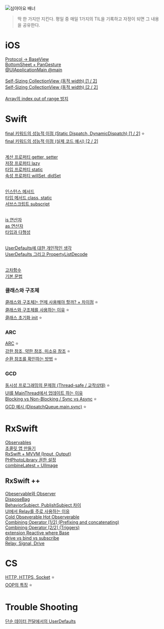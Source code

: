 ![심야아요 배너](https://user-images.githubusercontent.com/61109660/167799338-ab43eea4-8396-4f9b-be2f-99c57d9b2982.png)
> 딱 한 가지만 지킨다. 평일 중 매일 1가지의 TIL을 기록하고 자정이 되면 그 내용을 공유한다.

# iOS
 [Protocol -> BaseView](https://github.com/seungchan2/TIL/issues/6) </br>
 [BottomSheet + PanGesture](https://github.com/seungchan2/TIL/issues/8)  </br>
 [@UIApplicationMain @main](https://github.com/seungchan2/TIL/issues/22) </br> </br>
 [Self-Sizing CollectionView (동적 width) [1 / 2]](https://github.com/seungchan2/TIL/issues/25) </br> 
 [Self-Sizing CollectionView (동적 width) [2 / 2]](https://github.com/seungchan2/TIL/issues/27) </br>  </br> 
 [Array의 index out of range 방지](https://github.com/seungchan2/TIL/issues/53)  </br> 

# Swift
 [final 키워드의 성능적 이점 (Static Dispatch, DynamicDispatch) [1 / 2]](https://github.com/seungchan2/TIL/issues/15) ⭐️ </br> 
 [final 키워드의 성능적 이점 (실제 코드 예시) [2 / 2]](https://github.com/seungchan2/TIL/issues/14) </br>  </br> 
 
 
 [계산 프로퍼티 getter, setter](https://github.com/seungchan2/TIL/issues/37) </br>
 [저장 프로퍼티 lazy](https://github.com/seungchan2/TIL/issues/26)  </br>
 [타입 프로퍼티 static](https://github.com/seungchan2/TIL/issues/44) </br>
 [속성 프로퍼티 willSet, didSet](https://github.com/seungchan2/TIL/issues/45) </br> </br>
 
 [인스턴스 메서드](https://github.com/seungchan2/TIL/issues/46)  </br>
 [타입 메서드 class, static](https://github.com/seungchan2/TIL/issues/47) </br>
 [서브스크립트 subscript](https://github.com/seungchan2/TIL/issues/48)  </br> </br>
 
 [is 연산자](https://github.com/seungchan2/TIL/issues/50)  </br>
 [as 연산자](https://github.com/seungchan2/TIL/issues/51)  </br>
 [타입과 다형성](https://github.com/seungchan2/TIL/issues/52)  </br> </br>
 
 
 
 

 [UserDefaults에 대한 개인적인 생각](https://github.com/seungchan2/TIL/issues/30) </br>
 [UserDefaults 그리고 PropertyListDecode](https://github.com/seungchan2/TIL/issues/31)  </br>  </br> 
 
 
 
 
 [고차함수](https://github.com/seungchan2/TIL/issues/18) </br>
 [기본 문법](https://github.com/seungchan2/TIL/issues/23) 


### 클래스와 구조체
[클래스와 구조체는 언제 사용해야 할까? + 차이점](https://github.com/seungchan2/TIL/issues/2) ⭐️ </br>
[클래스와 구조체를 사용하는 이유](https://github.com/seungchan2/TIL/issues/41) ⭐️ </br>
[클래스 초기화 init](https://github.com/seungchan2/TIL/issues/24) ⭐ </br>

### ARC
[ARC](https://github.com/seungchan2/TIL/issues/3) ⭐️  </br> 
[강한 참조, 약한 참조, 미소유 참조](https://github.com/seungchan2/TIL/issues/58) ⭐️  </br> 
[순환 참조를 확인하는 방법](https://github.com/seungchan2/TIL/issues/7) ⭐️  </br>

### GCD
[동시성 프로그래밍의 문제점 (Thread-safe / 교착상태)](https://github.com/seungchan2/TIL/issues/10) ⭐️</br>
[UI를 MainThread에서 업데이트 하는 이유](https://github.com/seungchan2/TIL/issues/11)</br>
[Blocking vs Non-Blocking / Sync vs Async](https://github.com/seungchan2/TIL/issues/4) ⭐️</br>
[GCD 예시 (DipsatchQueue.main.sync)](https://github.com/seungchan2/TIL/issues/54) ⭐️ </br>

# RxSwift
[Observables](https://github.com/seungchan2/TIL/issues/16)</br>
[초콜릿 앱 만들기](https://github.com/seungchan2/TIL/issues/32)</br>
[RxSwift + MVVM (Input, Output)](https://github.com/seungchan2/TIL/issues/34) </br>
[PHPhotoLibrary 권한 설정](https://github.com/seungchan2/TIL/issues/38) </br>
[combineLatest + UIImage](https://github.com/seungchan2/TIL/issues/39) </br>

## RxSwift ++
[Obeservable와 Observer](https://github.com/seungchan2/RxSwift_Study/issues/1)</br>
[DisposeBag](https://github.com/seungchan2/RxSwift_Study/issues/2)</br>
[BehaviorSubject, PublishSubject 차이](https://github.com/seungchan2/RxSwift_Study/issues/3)</br>
[UI에서 Relay를 주로 사용하는 이유](https://github.com/seungchan2/RxSwift_Study/issues/4)</br>
[Cold Obseverable Hot Observerable](https://github.com/seungchan2/RxSwift_Study/issues/5)</br>
[Combining Operator [1/2] (Prefixing and concatenating)](https://github.com/seungchan2/RxSwift_Study/issues/6)</br>
[Combining Operator [2/2] (Triggers)](https://github.com/seungchan2/RxSwift_Study/issues/9)</br>
[extension Reactive where Base](https://github.com/seungchan2/RxSwift_Study/issues/10)</br>
[drive vs bind vs subscribe](https://github.com/seungchan2/RxSwift_Study/issues/11) </br>
[Relay, Signal, Drive](https://github.com/seungchan2/RxSwift_Study/issues/12) </br>

# CS
[HTTP, HTTPS, Socket](https://github.com/seungchan2/TIL/issues/5) ⭐️ </br>
[OOP의 특징](https://github.com/seungchan2/TIL/issues/42) ⭐️ </br>

# Trouble Shooting

[단순 데이터 전달에서의 UserDefaults](https://github.com/seungchan2/TIL/issues/1) 
